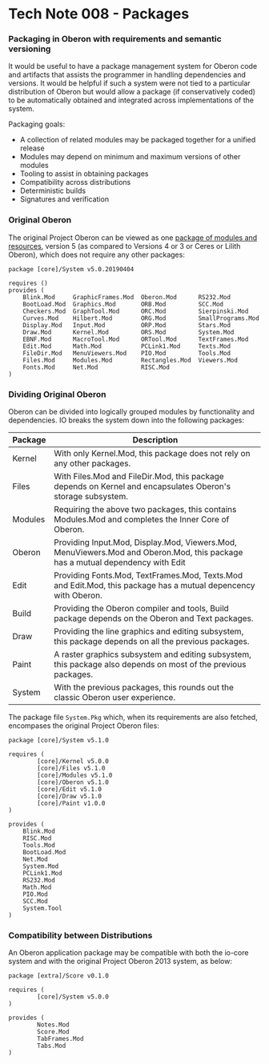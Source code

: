 # Tech Note 008 - Packages
### Packaging in Oberon with requirements and semantic versioning

It would be useful to have a package management system for Oberon code and artifacts that assists the programmer in handling dependencies and versions. It would be helpful if such a system were not tied to a particular distribution of Oberon but would allow a package (if conservatively coded) to be automatically obtained and integrated across implementations of the system.

Packaging goals:

* A collection of related modules may be packaged together for a unified release
* Modules may depend on minimum and maximum versions of other modules
* Tooling to assist in obtaining packages
* Compatibility across distributions
* Deterministic builds
* Signatures and verification

### Original Oberon

The original Project Oberon can be viewed as one [package of modules and resources](https://github.com/io-orig/System), version 5 (as compared to Versions 4 or 3 or Ceres or Lilith Oberon), which does not require any other packages:

```
package [core]/System v5.0.20190404

requires ()
provides (
	Blink.Mod     GraphicFrames.Mod  Oberon.Mod      RS232.Mod
	BootLoad.Mod  Graphics.Mod       ORB.Mod         SCC.Mod
	Checkers.Mod  GraphTool.Mod      ORC.Mod         Sierpinski.Mod
	Curves.Mod    Hilbert.Mod        ORG.Mod         SmallPrograms.Mod
	Display.Mod   Input.Mod          ORP.Mod         Stars.Mod
	Draw.Mod      Kernel.Mod         ORS.Mod         System.Mod
	EBNF.Mod      MacroTool.Mod      ORTool.Mod      TextFrames.Mod
	Edit.Mod      Math.Mod           PCLink1.Mod     Texts.Mod
	FileDir.Mod   MenuViewers.Mod    PIO.Mod         Tools.Mod
	Files.Mod     Modules.Mod        Rectangles.Mod  Viewers.Mod
	Fonts.Mod     Net.Mod            RISC.Mod
)
 ```
### Dividing Original Oberon

Oberon can be divided into logically grouped modules by functionality and dependencies. IO breaks the system down into the following packages:

 Package | Description
 --------|------------
Kernel   | With only Kernel.Mod, this package does not rely on any other packages.
Files    | With Files.Mod and FileDir.Mod, this package depends on Kernel and encapsulates Oberon's storage subsystem.
Modules  | Requiring the above two packages, this contains Modules.Mod and completes the Inner Core of Oberon.
Oberon   | Providing Input.Mod, Display.Mod, Viewers.Mod, MenuViewers.Mod and Oberon.Mod, this package has a mutual dependency with Edit
Edit     | Providing Fonts.Mod, TextFrames.Mod, Texts.Mod and Edit.Mod, this package has a mutual depencency with Oberon.
Build    | Providing the Oberon compiler and tools, Build package depends on the Oberon and Text packages.
Draw     | Providing the line graphics and editing subsystem, this package depends on all the previous packages.
Paint    | A raster graphics subsystem and editing subsystem, this package also depends on most of the previous packages.
System   | With the previous packages, this rounds out the classic Oberon user experience.

The package file `System.Pkg` which, when its requirements are also fetched, encompases the original Project Oberon files:

```
package [core]/System v5.1.0

requires (
        [core]/Kernel v5.0.0
        [core]/Files v5.1.0
        [core]/Modules v5.1.0
        [core]/Oberon v5.1.0
        [core]/Edit v5.1.0
        [core]/Draw v5.1.0
        [core]/Paint v1.0.0
)

provides (
	Blink.Mod
	RISC.Mod
	Tools.Mod
	BootLoad.Mod
	Net.Mod
	System.Mod        
	PCLink1.Mod
	RS232.Mod
	Math.Mod
	PIO.Mod
	SCC.Mod
	System.Tool
)

```

### Compatibility between Distributions

An Oberon application package may be compatible with both the io-core system and with the original Project Oberon 2013 system, as below:

```
package [extra]/Score v0.1.0

requires (
        [core]/System v5.0.0
)

provides (
        Notes.Mod
        Score.Mod
        TabFrames.Mod
        Tabs.Mod
)

```


